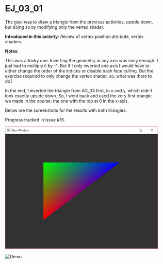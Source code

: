 # EJ_03_01
The goal was to draw a triangle from the previous activities, upside down, but doing so by modifying only the vertex shader.

**Introduced in this activity**: Review of vertex position attribute, vertex shaders.

**Notes**:

This was a tricky one. Inverting the geometry in any axis was easy enough. I just had to multiply it by -1. But if I only inverted one axis I would have to either change the order of the indices or disable back face culling. But the exercise required to only change the vertex shader, so, what was there to do?

In the end, I inverted the triangle from AG_03 first, in x and y, which didn't look exactly upside down. So, I went back and used the very first triangle we made in the course: the one with the top at 0 in the x-axis.

Below are the screenshots for the results with both triangles:

Progress tracked in issue #16.


![Demo](demo1.png "DEMO EJ_03_01 (1)")

![Demo](demo2.png "DEMO EJ_03_01 (2)")
